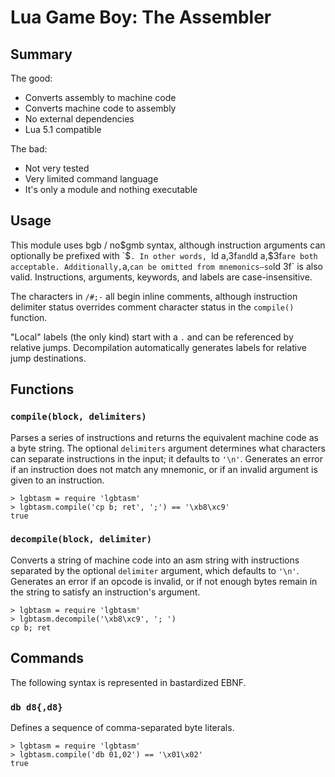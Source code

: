 # Lua Game Boy: The Assembler

## Summary

The good:

- Converts assembly to machine code
- Converts machine code to assembly
- No external dependencies
- Lua 5.1 compatible

The bad:

- Not very tested
- Very limited command language
- It's only a module and nothing executable


## Usage

This module uses bgb / no$gmb syntax, although instruction arguments can
optionally be prefixed with `$`. In other words, `ld a,3f` and `ld a,$3f`
are both acceptable. Additionally, `a,` can be omitted from mnemonics—so
`ld 3f` is also valid. Instructions, arguments, keywords, and labels are
case-insensitive.

The characters in `/#;-` all begin inline comments, although instruction
delimiter status overrides comment character status in the `compile()`
function.

"Local" labels (the only kind) start with a `.` and can be referenced by
relative jumps. Decompilation automatically generates labels for relative
jump destinations.


## Functions

### `compile(block, delimiters)`

Parses a series of instructions and returns the equivalent machine code as a
byte string. The optional `delimiters` argument determines what characters
can separate instructions in the input; it defaults to `'\n'`. Generates an
error if an instruction does not match any mnemonic, or if an invalid
argument is given to an instruction.

```
> lgbtasm = require 'lgbtasm'
> lgbtasm.compile('cp b; ret', ';') == '\xb8\xc9'
true
```

### `decompile(block, delimiter)`

Converts a string of machine code into an asm string with instructions
separated by the optional `delimiter` argument, which defaults to `'\n'`.
Generates an error if an opcode is invalid, or if not enough bytes remain in
the string to satisfy an instruction's argument.

```
> lgbtasm = require 'lgbtasm'
> lgbtasm.decompile('\xb8\xc9', '; ')
cp b; ret
```


## Commands

The following syntax is represented in bastardized EBNF.

### `db d8{,d8}`

Defines a sequence of comma-separated byte literals.

```
> lgbtasm = require 'lgbtasm'
> lgbtasm.compile('db 01,02') == '\x01\x02'
true
```
